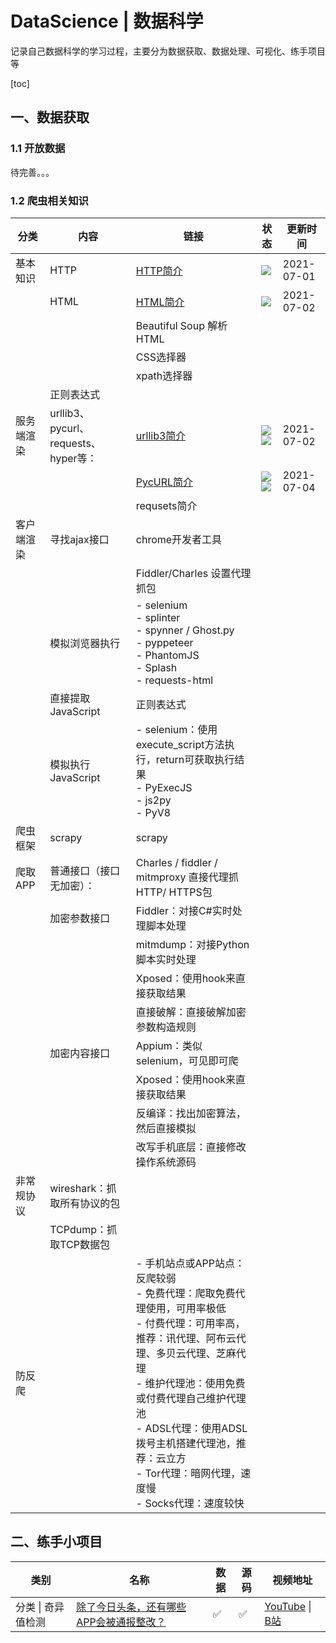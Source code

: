 # DataScience | 数据科学

记录自己数据科学的学习过程，主要分为数据获取、数据处理、可视化、练手项目等

[toc]

## 一、数据获取

### 1.1 开放数据 

待完善。。。

### 1.2 爬虫相关知识

| 分类       | 内容                                 | 链接                                                         | 状态                                                         | 更新时间   |
| ---------- | ------------------------------------ | ------------------------------------------------------------ | ------------------------------------------------------------ | ---------- |
| 基本知识   | HTTP                                 | [HTTP简介](./contents/0.basic/HTTP简介.md)                   | ![](https://img.shields.io/badge/%E6%96%87%E7%A8%BF-%E5%B7%B2%E5%AE%8C%E6%88%90-success) | 2021-07-01 |
|            | HTML                                 | [HTML简介](./contents/0.basic/HTML简介.md)                   | ![](https://img.shields.io/badge/%E6%96%87%E7%A8%BF-%E5%B7%B2%E5%AE%8C%E6%88%90-success) | 2021-07-02 |
|            |                                      | Beautiful Soup 解析HTML                                      |                                                              |            |
|            |                                      | CSS选择器                                                    |                                                              |            |
|            |                                      | xpath选择器                                                  |                                                              |            |
|            | 正则表达式                           |                                                              |                                                              |            |
| 服务端渲染 | urllib3、pycurl、requests、hyper等： | [urllib3简介](./contents/1.server_rendered/0.urllib3简介.md) | ![](https://img.shields.io/badge/%E6%96%87%E7%A8%BF-%E5%B7%B2%E5%AE%8C%E6%88%90-success) ![](https://img.shields.io/badge/%E4%BB%A3%E7%A0%81-%E5%B7%B2%E9%AA%8C%E8%AF%81-success) | 2021-07-02 |
|            |                                      | [PycURL简介](./contents/1.server_rendered/1.PycURL简介.md)   | ![](https://img.shields.io/badge/%E6%96%87%E7%A8%BF-%E5%B7%B2%E5%AE%8C%E6%88%90-success)![](https://img.shields.io/badge/%E4%BB%A3%E7%A0%81-%E5%B7%B2%E9%AA%8C%E8%AF%81-success) | 2021-07-04 |
|            |                                      | requsets简介                                                 |                                                              |            |
| 客户端渲染 | 寻找ajax接口                         | chrome开发者工具                                             |                                                              |            |
|            |                                      | Fiddler/Charles 设置代理抓包                                 |                                                              |            |
|            | 模拟浏览器执行                       | - selenium<br/>- splinter<br/>- spynner / Ghost.py<br/>- pyppeteer<br/>- PhantomJS<br/>- Splash<br/>- requests-html |                                                              |            |
|            | 直接提取JavaScript                   | 正则表达式                                                   |                                                              |            |
|            | 模拟执行JavaScript                   | - selenium：使用execute_script方法执行，return可获取执行结果<br/>- PyExecJS<br/>- js2py<br/>- PyV8 |                                                              |            |
| 爬虫框架   | scrapy                               | scrapy                                                       |                                                              |            |
| 爬取APP    | 普通接口（接口无加密）：             | Charles / fiddler / mitmproxy 直接代理抓HTTP/ HTTPS包        |                                                              |            |
|            | 加密参数接口                         | Fiddler：对接C#实时处理脚本处理                              |                                                              |            |
|            |                                      | mitmdump：对接Python脚本实时处理                             |                                                              |            |
|            |                                      | Xposed：使用hook来直接获取结果                               |                                                              |            |
|            |                                      | 直接破解：直接破解加密参数构造规则                           |                                                              |            |
|            | 加密内容接口                         | Appium：类似selenium，可见即可爬                             |                                                              |            |
|            |                                      | Xposed：使用hook来直接获取结果                               |                                                              |            |
|            |                                      | 反编译：找出加密算法，然后直接模拟                           |                                                              |            |
|            |                                      | 改写手机底层：直接修改操作系统源码                           |                                                              |            |
| 非常规协议 | wireshark：抓取所有协议的包          |                                                              |                                                              |            |
|            | TCPdump：抓取TCP数据包               |                                                              |                                                              |            |
| 防反爬     |                                      | - 手机站点或APP站点：反爬较弱<br/>  - 免费代理：爬取免费代理使用，可用率极低<br/>  - 付费代理：可用率高，推荐：讯代理、阿布云代理、多贝云代理、芝麻代理<br/>  - 维护代理池：使用免费或付费代理自己维护代理池<br/>  - ADSL代理：使用ADSL拨号主机搭建代理池，推荐：云立方<br/>  - Tor代理：暗网代理，速度慢<br/>  - Socks代理：速度较快 |                                                              |            |



## 二、练手小项目

| 类别               | 名称                                                         | 数据 | 源码 | 视频地址                                                     |
| ------------------ | ------------------------------------------------------------ | ---- | ---- | ------------------------------------------------------------ |
| 分类 \| 奇异值检测 | [除了今日头条，还有哪些APP会被通报整改？](./projects/android_malware_analysis) | ✅    | ✅    | [YouTube](https://www.youtube.com/watch?v=lqpObIe-sM8&t=9s) \| [B站](https://www.bilibili.com/video/BV1Wq4y1s7XU) |

